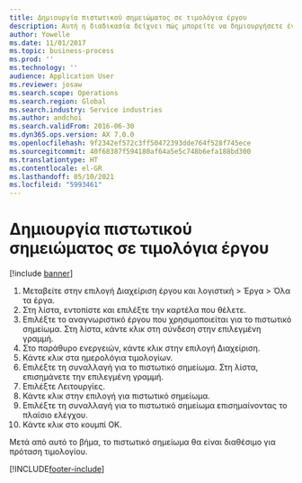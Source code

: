 ```yaml
---
title: Δημιουργία πιστωτικού σημειώματος σε τιμολόγια έργου
description: Αυτή η διαδικασία δείχνει πώς μπορείτε να δημιουργήσετε ένα πιστωτικό σημείωμα σε τιμολόγια έργου που έχουν καταχωρηθεί.
author: Yowelle
ms.date: 11/01/2017
ms.topic: business-process
ms.prod: ''
ms.technology: ''
audience: Application User
ms.reviewer: josaw
ms.search.scope: Operations
ms.search.region: Global
ms.search.industry: Service industries
ms.author: andchoi
ms.search.validFrom: 2016-06-30
ms.dyn365.ops.version: AX 7.0.0
ms.openlocfilehash: 9f2342ef572c3ff50472393dde764f528f745ece
ms.sourcegitcommit: 40f68387f594180af64a5e5c748b6efa188bd300
ms.translationtype: HT
ms.contentlocale: el-GR
ms.lasthandoff: 05/10/2021
ms.locfileid: "5993461"
---
```

# <a name="create-a-credit-note-on-project-invoices"></a>Δημιουργία πιστωτικού σημειώματος σε τιμολόγια έργου

[!include [banner](../../includes/banner.md)]

1. Μεταβείτε στην επιλογή Διαχείριση έργου και λογιστική > Έργα > Όλα τα έργα. 
2. Στη λίστα, εντοπίστε και επιλέξτε την καρτέλα που θέλετε. 
3. Επιλέξτε το αναγνωριστικό έργου που χρησιμοποιείται για το πιστωτικό σημείωμα. Στη λίστα, κάντε κλικ στη σύνδεση στην επιλεγμένη γραμμή. 
4. Στο παράθυρο ενεργειών, κάντε κλικ στην επιλογή Διαχείριση. 
5. Κάντε κλικ στα ημερολόγια τιμολογίων. 
6. Επιλέξτε τη συναλλαγή για το πιστωτικό σημείωμα. Στη λίστα, επισημάνετε την επιλεγμένη γραμμή. 
7. Επιλέξτε Λειτουργίες. 
8. Κάντε κλικ στην επιλογή για πιστωτικό σημείωμα. 
9. Επιλέξτε τη συναλλαγή για το πιστωτικό σημείωμα επισημαίνοντας το πλαίσιο ελέγχου.
10. Κάντε κλικ στο κουμπί OK. 

Μετά από αυτό το βήμα, το πιστωτικό σημείωμα θα είναι διαθέσιμο για πρόταση τιμολογίου.


[!INCLUDE[footer-include](../../includes/footer-banner.md)]